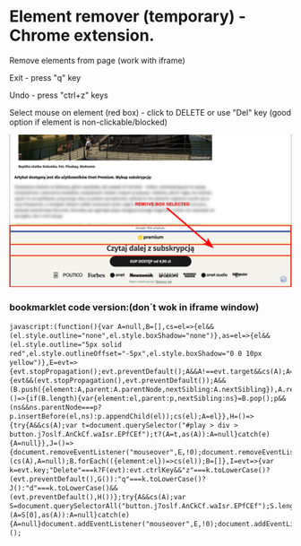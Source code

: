 # Element remover (temporary) - Chrome extension.
Remove elements from page (work with iframe)

Exit - press "q" key

Undo - press "ctrl+z" keys

Select mouse on element (red box) - click to DELETE or use "Del" key (good option if element is non-clickable/blocked)

![er1.jpg](images/er1.png)


### bookmarklet code version:(don`t wok in iframe window)
```
javascript:(function(){var A=null,B=[],cs=el=>{el&&(el.style.outline="none",el.style.boxShadow="none")},as=el=>{el&&(el.style.outline="5px solid red",el.style.outlineOffset="-5px",el.style.boxShadow="0 0 10px yellow")},E=evt=>{evt.stopPropagation();evt.preventDefault();A&&A!==evt.target&&cs(A);A=evt.target;as(A)},F=evt=>{evt&&(evt.stopPropagation(),evt.preventDefault());A&&(B.push({element:A,parent:A.parentNode,nextSibling:A.nextSibling}),A.remove(),A=null)},G=()=>{if(B.length){var{element:el,parent:p,nextSibling:ns}=B.pop();p&&(ns&&ns.parentNode===p?p.insertBefore(el,ns):p.appendChild(el));cs(el);A=el}},H=()=>{try{A&&cs(A);var t=document.querySelector("#play > div > button.j7oslf.AnCkCf.waIsr.EPfCEf");t?(A=t,as(A)):A=null}catch(e){A=null}},J=()=>{document.removeEventListener("mouseover",E,!0);document.removeEventListener("click",F,!0);document.removeEventListener("keydown",I,!0);A&&(cs(A),A=null);B.forEach(({element:el})=>cs(el));B=[]},I=evt=>{var k=evt.key;"Delete"===k?F(evt):evt.ctrlKey&&"z"===k.toLowerCase()?(evt.preventDefault(),G()):"q"===k.toLowerCase()?J():"d"===k.toLowerCase()&&(evt.preventDefault(),H())};try{A&&cs(A);var S=document.querySelectorAll("button.j7oslf.AnCkCf.waIsr.EPfCEf");S.length>0?(A=S[0],as(A)):A=null}catch(e){A=null}document.addEventListener("mouseover",E,!0);document.addEventListener("click",F,!0);document.addEventListener("keydown",I,!0)})();
```
